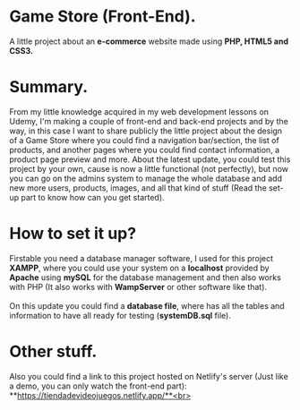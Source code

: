 # Game Store (Front-End).
A little project about an **e-commerce** website made using **PHP, HTML5 and CSS3.**

# Summary.
From my little knowledge acquired in my web development lessons on Udemy, I'm making a couple of front-end and back-end projects and by the way, in this case I want to share publicly the little project about the design of a Game Store where you could find a navigation bar/section, the list of products, and another pages where you could find contact information, a product page preview and more.
About the latest update, you could test this project by your own, cause is now a little functional (not perfectly), but now you can go on the admins system to manage the whole database and add new more users, products, images, and all that kind of stuff (Read the set-up part to know how can you get started).

# How to set it up?
Firstable you need a database manager software, I used for this project **XAMPP**, where you could use your system on a **localhost** provided by **Apache** using **mySQL** for the database management and then also works with PHP (It also works with **WampServer** or other software like that).<br><br>
On this update you could find a **database file**, where has all the tables and information to have all ready for testing (**systemDB.sql** file).<br>

# Other stuff.
Also you could find a link to this project hosted on Netlify's server (Just like a demo, you can only watch the front-end part): **https://tiendadevideojuegos.netlify.app/**<br>
